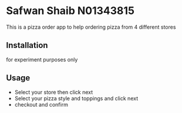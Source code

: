 # Safwan Shaib N01343815

This is a pizza order app to help ordering pizza from 4 different stores
## Installation
for experiment purposes only



## Usage

* Select your store then click next
* Select your pizza style and toppings and click next
* checkout and confirm
